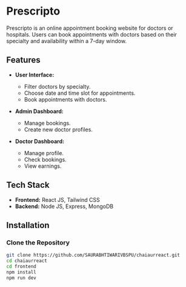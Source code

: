 # Prescripto

Prescripto is an online appointment booking website for doctors or hospitals. Users can book appointments with doctors based on their specialty and availability within a 7-day window.

## Features

- **User Interface:**
  - Filter doctors by specialty.
  - Choose date and time slot for appointments.
  - Book appointments with doctors.

- **Admin Dashboard:**
  - Manage bookings.
  - Create new doctor profiles.

- **Doctor Dashboard:**
  - Manage profile.
  - Check bookings.
  - View earnings.

## Tech Stack

- **Frontend:** React JS, Tailwind CSS
- **Backend:** Node JS, Express, MongoDB

## Installation

### Clone the Repository

```bash
git clone https://github.com/SAURABHTIWARIVBSPU/chaiaurreact.git
cd chaiaurreact
cd frontend
npm install
npm run dev
